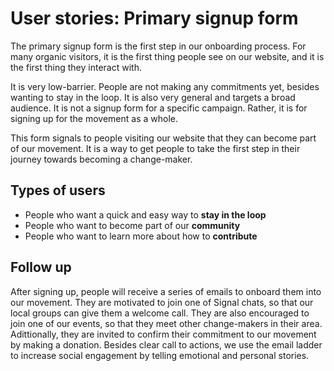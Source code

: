 # User stories: Primary signup form

The primary signup form is the first step in our onboarding process. For many organic visitors, it is the first thing people see on our website, and it is the first thing they interact with.

It is very low-barrier. People are not making any commitments yet, besides wanting to stay in the loop. It is also very general and targets a broad audience. It is not a signup form for a specific campaign. Rather, it is for signing up for the movement as a whole.

This form signals to people visiting our website that they can become part of our movement. It is a way to get people to take the first step in their journey towards becoming a change-maker.

## Types of users

- People who want a quick and easy way to **stay in the loop**
- People who want to become part of our **community**
- People who want to learn more about how to **contribute**

## Follow up

After signing up, people will receive a series of emails to onboard them into our movement. They are motivated to join one of Signal chats, so that our local groups can give them a welcome call. They are also encouraged to join one of our events, so that they meet other change-makers in their area. Adittionally, they are invited to confirm their commitment to our movement by making a donation. Besides clear call to actions, we use the email ladder to increase social engagement by telling emotional and personal stories.
